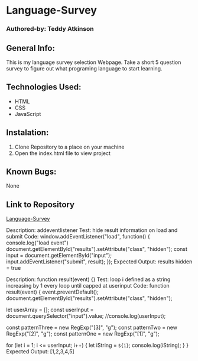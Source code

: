 # Language-Survey

### Authored-by: Teddy Atkinson

## General Info:
This is my language survey selection Webpage. Take a short 5 question survey to figure out what programing language to start learning.
## Technologies Used:
* HTML
* CSS
* JavaScript

## Instalation:
1. Clone Repository to a place on your machine
2. Open the index.html file to view project

## Known Bugs:
None

## Link to Repository
[Language-Survey](https://github.com/TeddyAtkinson/Language-Survey)

Description: addeventlistener
Test: hide result information on load and submit
Code: window.addEventListener("load", function() {
  console.log("load event")
  document.getElementById("results").setAttribute("class", "hidden");
  const input = document.getElementById("input");
  input.addEventListener("submit", result);
});
Expected Output: results hidden = true

Description: function result(event) {}
Test: loop i defined as a string increasing by 1 every loop until capped at userinput
Code:
function result(event) {
  event.preventDefault();
  document.getElementById("results").setAttribute("class", "hidden");

  let userArray = [];
  const userInput = document.querySelector("input").value;
  //console.log(userInput);
  
  const patternThree = new RegExp("[3]", "g");
  const patternTwo = new RegExp("[2]", "g");
  const patternOne = new RegExp("[1]", "g");
  

  for (let i = 1; i <= userInput; i++) {
    let iString = `${i}`;
    console.log(iString);
  }
}
Expected Output: [1,2,3,4,5]